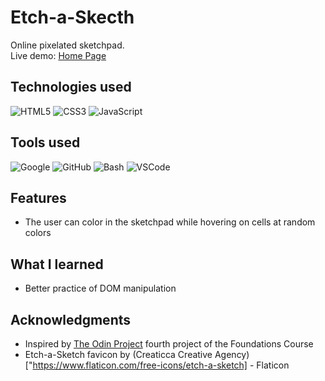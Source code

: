 # Etch-a-Skecth

Online pixelated sketchpad. <br>
Live demo: [Home Page](https://krssclaire.github.io/odin-recipes/)


## Technologies used

![HTML5](https://img.shields.io/badge/html5-%23E34F26.svg?style=for-the-badge&logo=html5&logoColor=white)
![CSS3](https://img.shields.io/badge/css3-%231572B6.svg?style=for-the-badge&logo=css3&logoColor=white)
![JavaScript](https://img.shields.io/badge/javascript-%23323330.svg?style=for-the-badge&logo=javascript&logoColor=%23F7DF1E)


## Tools used

![Google](https://img.shields.io/badge/google-4285F4?style=for-the-badge&logo=google&logoColor=white)
![GitHub](https://img.shields.io/badge/GitHub-100000?style=for-the-badge&logo=github&logoColor=white)
![Bash](https://img.shields.io/badge/Bash-%23121011.svg?style=for-the-badge&logo=gnu-bash&logoColor=white)
![VSCode](https://img.shields.io/badge/VSCode-0078d7.svg?style=for-the-badge&logo=visual-studio-code&logoColor=white)


## Features

* The user can color in the sketchpad while hovering on cells at random colors


## What I learned

* Better practice of DOM manipulation


## Acknowledgments

* Inspired by [The Odin Project](https://www.theodinproject.com) fourth project of the Foundations Course
* Etch-a-Sketch favicon by (Creaticca Creative Agency)["https://www.flaticon.com/free-icons/etch-a-sketch] - Flaticon